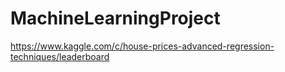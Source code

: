 # MachineLearningProject
https://www.kaggle.com/c/house-prices-advanced-regression-techniques/leaderboard
